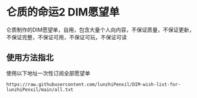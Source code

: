 # 仑质的命运2 DIM愿望单

仑质制作的DIM愿望单，自用，包含大量个人向内容，不保证质量，不保证更新，不保证完整，不保证可用，不保证可玩，不保证可读


## 使用方法指北
使用以下地址一次性订阅全部愿望单   
```
https://raw.githubusercontent.com/lunzhiPenxil/DIM-wish-list-for-lunzhiPenxil/main/all.txt
```
